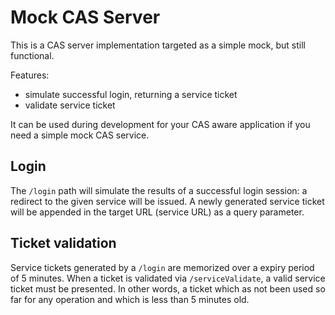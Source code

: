 # Mock CAS Server

This is a CAS server implementation targeted as a simple mock, but still functional.

Features:

* simulate successful login, returning a service ticket
* validate service ticket

It can be used during development for your CAS aware application if you need a simple mock CAS service.

## Login

The `/login` path will simulate the results of a successful login session: a redirect to the given service will be issued. A newly generated service ticket will be appended in the target URL (service URL) as a query parameter.

## Ticket validation

Service tickets generated by a `/login` are memorized over a expiry period of 5 minutes. When a ticket is validated via `/serviceValidate`, a valid service ticket must be presented. In other words, a ticket which as not been used so far for any operation and which is less than 5 minutes old.


